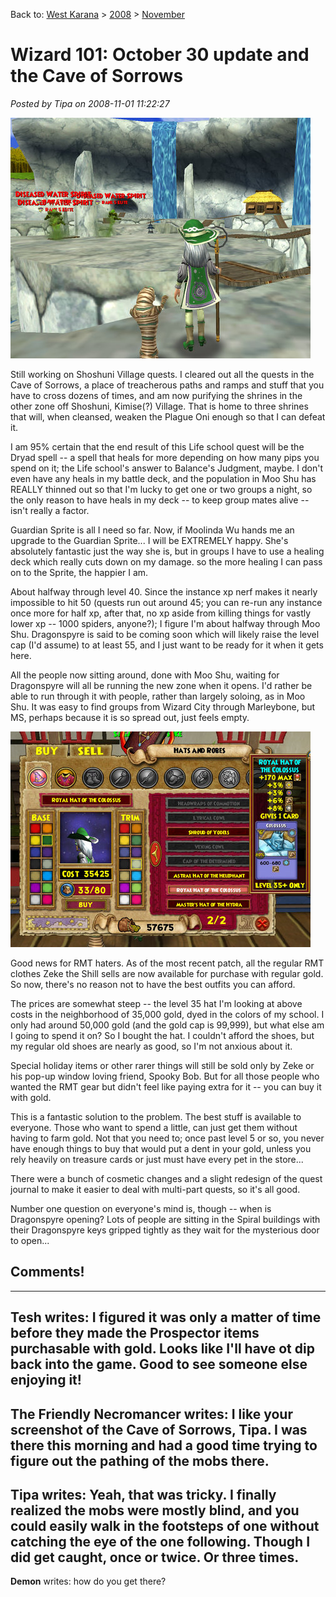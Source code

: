 Back to: [West Karana](/posts/westkarana.md) > [2008](/posts/2008/westkarana.md) > [November](./westkarana.md)
# Wizard 101: October 30 update and the Cave of Sorrows

*Posted by Tipa on 2008-11-01 11:22:27*

![](../../../uploads/2008/11/wizardgraphicalclient-2008-11-01-08-29-11-18.jpg "wizardgraphicalclient-2008-11-01-08-29-11-18")

Still working on Shoshuni Village quests. I cleared out all the quests in the Cave of Sorrows, a place of treacherous paths and ramps and stuff that you have to cross dozens of times, and am now purifying the shrines in the other zone off Shoshuni, Kimise(?) Village. That is home to three shrines that will, when cleansed, weaken the Plague Oni enough so that I can defeat it.

I am 95% certain that the end result of this Life school quest will be the Dryad spell -- a spell that heals for more depending on how many pips you spend on it; the Life school's answer to Balance's Judgment, maybe. I don't even have any heals in my battle deck, and the population in Moo Shu has REALLY thinned out so that I'm lucky to get one or two groups a night, so the only reason to have heals in my deck -- to keep group mates alive -- isn't really a factor.

Guardian Sprite is all I need so far. Now, if Moolinda Wu hands me an upgrade to the Guardian Sprite... I will be EXTREMELY happy. She's absolutely fantastic just the way she is, but in groups I have to use a healing deck which really cuts down on my damage. so the more healing I can pass on to the Sprite, the happier I am.


About halfway through level 40. Since the instance xp nerf makes it nearly impossible to hit 50 (quests run out around 45; you can re-run any instance once more for half xp, after that, no xp aside from killing things for vastly lower xp -- 1000 spiders, anyone?); I figure I'm about halfway through Moo Shu. Dragonspyre is said to be coming soon which will likely raise the level cap (I'd assume) to at least 55, and I just want to be ready for it when it gets here.

All the people now sitting around, done with Moo Shu, waiting for Dragonspyre will all be running the new zone when it opens. I'd rather be able to run through it with people, rather than largely soloing, as in Moo Shu. It was easy to find groups from Wizard City through Marleybone, but MS, perhaps because it is so spread out, just feels empty.

![](../../../uploads/2008/11/wizardgraphicalclient-2008-11-01-00-08-56-06.jpg "wizardgraphicalclient-2008-11-01-00-08-56-06")

Good news for RMT haters. As of the most recent patch, all the regular RMT clothes Zeke the Shill sells are now available for purchase with regular gold. So now, there's no reason not to have the best outfits you can afford.

The prices are somewhat steep -- the level 35 hat I'm looking at above costs in the neighborhood of 35,000 gold, dyed in the colors of my school. I only had around 50,000 gold (and the gold cap is 99,999), but what else am I going to spend it on? So I bought the hat. I couldn't afford the shoes, but my regular old shoes are nearly as good, so I'm not anxious about it.

Special holiday items or other rarer things will still be sold only by Zeke or his pop-up window loving friend, Spooky Bob. But for all those people who wanted the RMT gear but didn't feel like paying extra for it -- you can buy it with gold.

This is a fantastic solution to the problem. The best stuff is available to everyone. Those who want to spend a little, can just get them without having to farm gold. Not that you need to; once past level 5 or so, you never have enough things to buy that would put a dent in your gold, unless you rely heavily on treasure cards or just must have every pet in the store...

There were a bunch of cosmetic changes and a slight redesign of the quest journal to make it easier to deal with multi-part quests, so it's all good.

Number one question on everyone's mind is, though -- when is Dragonspyre opening? Lots of people are sitting in the Spiral buildings with their Dragonspyre keys gripped tightly as they wait for the mysterious door to open...

## Comments!
---
**Tesh** writes: I figured it was only a matter of time before they made the Prospector items purchasable with gold. Looks like I'll have ot dip back into the game. Good to see someone else enjoying it!
---
**The Friendly Necromancer** writes: I like your screenshot of the Cave of Sorrows, Tipa. I was there this morning and had a good time trying to figure out the pathing of the mobs there.
---
**Tipa** writes: Yeah, that was tricky. I finally realized the mobs were mostly blind, and you could easily walk in the footsteps of one without catching the eye of the one following. Though I did get caught, once or twice. Or three times.
---
**Demon** writes: how do you get there?
